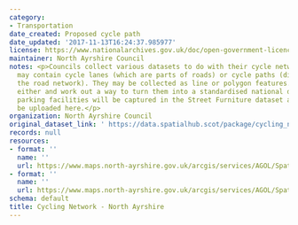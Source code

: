 ```yaml
---
category:
- Transportation
date_created: Proposed cycle path
date_updated: '2017-11-13T16:24:37.985977'
license: https://www.nationalarchives.gov.uk/doc/open-government-licence/version/3/
maintainer: North Ayrshire Council
notes: <p>Councils collect various datasets to do with their cycle network. These
  may contain cycle lanes (which are parts of roads) or cycle paths (distinct from
  the road network). They may be collected as line or polygon features. We'll accept
  either and work out a way to turn them into a standardised national dataset. Cycle
  parking facilities will be captured in the Street Furniture dataset and should not
  be uploaded here.</p>
organization: North Ayrshire Council
original_dataset_link: ' https://data.spatialhub.scot/package/cycling_network-na'
records: null
resources:
- format: ''
  name: ''
  url: https://www.maps.north-ayrshire.gov.uk/arcgis/services/AGOL/Spatial_Hub/MapServer/WFSServer?request=GetCapabilities&service=WFS?
- format: ''
  name: ''
  url: https://www.maps.north-ayrshire.gov.uk/arcgis/services/AGOL/Spatial_Hub/MapServer/WFSServer?request=GetCapabilities&service=WFS
schema: default
title: Cycling Network - North Ayrshire
---
```

